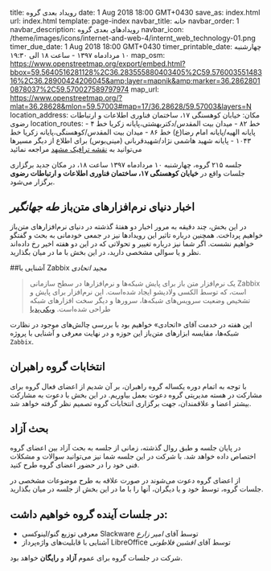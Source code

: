 title: رویداد بعدی گروه
date: 1 Aug 2018 18:00 GMT+0430
save_as: index.html
url: index.html
template: page-index
navbar_title: خانه
navbar_order: 1
navbar_description: رویدادهای بعدی گروه
navbar_icon: /theme/images/icons/internet-and-web-4/internt_web_technology-01.png
timer_due_date: 1 Aug 2018 18:00 GMT+0430
timer_printable_date: چهارشنبه ۱۰ مردادماه ۱۳۹۷ - ساعت ۱۸ الی ۱۹:۳۰
map_osm: https://www.openstreetmap.org/export/embed.html?bbox=59.5640516281128%2C36.283555880403405%2C59.57600355148316%2C36.28900424206045&amp;layer=mapnik&amp;marker=36.28628010878037%2C59.570027589797974
map_url: https://www.openstreetmap.org/?mlat=36.28628&mlon=59.57003#map=17/36.28628/59.57003&layers=N
location_address: مکان: خیابان کوهسنگی ۱۷، ساختمان فناوری اطلاعات و ارتباطات رضوی
location_routes:  خط ۸۲ - میدان بیت المقدس/دکتربهشتی،پایانه زکریا
    خط ۴ - پایانه الهیه/پایانه امام رضا(ع)
    خط ۸۶ - میدان بیت المقدس/کوهسنگی،پایانه زکریا
    خط ۱۰۴۳ - پایانه شهید هاشمی نژاد/شهیدقربانی (مینی‌بوس)
    برای اطلاع از دیگر مسیرها می‌توانید به <a href="http://map.mashadtraffic.ir">نقشه ترافیک مشهد</a> مراجعه نمائید

جلسه ۲۱۵ گروه، چهارشنبه ۱۰ مردادماه ۱۳۹۷ ساعت ۱۸، در مکان جدید برگزاری جلسات
واقع در **خیابان کوهسنگی ۱۷، ساختمان فناوری اطلاعات و ارتباطات رضوی** برگزار
می‌شود.

## اخبار دنیای نرم‌افزارهای متن‌باز *طه جهانگیر*
در این بخش، چند دقیقه به مرور اخبار دو هفتهٔ گذشته در دنیای نرم‌افزارهای
متن‌باز خواهیم پرداخت. همچنین درباره تاثیر این رویدادها نیز در
جمعی خودمانی به بحث و گفتگو خواهیم نشست. اگر شما نیز درباره تغییر و تحولاتی
که در این دو هفته اخیر رخ داده‌اند نظر و یا سوالی مشخصی دارید، در این بخش
با ما در میان بگذارید.

##آشنایی با Zabbix *مجید اتحادی*

> ‫Zabbix یک نرم‌افزار متن باز برای پایش شبکه‌ها و نرم‌افزارها در سطح سازمانی است،
> که توسط الکسی ولادیشو ایجاد شده‌است. این نرم‌افزار برای پایش و تشخیص وضعیت
> سرویس‌های شبکه‌ها، سرورها و دیگر سخت افزارهای شبکه طراحی شده‌است. 
> [ویکی‌پدیا][2]

این هفته در خدمت آقای «اتحادی» خواهیم بود با بررسی چالش‌های موجود در نظارت شبکه‌ها،
مقایسه ابزارهای متن‌باز این حوزه و در نهایت معرفی و آشنایی با پروژه `Zabbix`. 

## انتخابات گروه راهبران
با توجه به اتمام دوره یکساله گروه راهبران، بر آن شدیم از اعضای فعال گروه برای
مشارکت در هسته مدیریتی گروه دعوت بعمل بیاوریم. در این بخش با دعوت به مشارکت
بیشتر اعضا و علاقمندان، جهت برگزاری انتخابات گروه تصمیم نظر گرفته خواهد شد.

## بحث آزاد
در پایان جلسه و طبق روال گذشته، زمانی از جلسه به بحث آزاد بین اعضای گروه
اختصاص داده خواهد شد. با شرکت در این جلسه شما نیز می‌توانید سوالات و مشکلات
فنی خود را در حضور اعضای گروه طرح کنید.

از اعضای گروه دعوت می‌شوند در صورت علاقه به طرح موضوعات مشخصی در جلسات
گروه، توسط خود و یا دیگران، آنها را با ما در این بخش از جلسه در میان بگذارید.

## در جلسات آینده گروه خواهیم داشت:
- معرفی توزیع گنو/لینوکسی Slackware توسط آقای *امیر زارع*
- آشنایی با قابلیت‌های واژه‌پرداز LibreOffice توسط آقای *افشین فلاطونی*


شرکت در جلسات گروه برای عموم **آزاد** و **رایگان** خواهد بود.

[1]: http://map.mashadtraffic.ir
[2]: https://fa.wikipedia.org/wiki/%D8%B2%D8%A8%DB%8C%DA%A9%D8%B3

